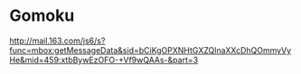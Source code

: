 # Gomoku
http://mail.163.com/js6/s?func=mbox:getMessageData&sid=bCiKgOPXNHtGXZQlnaXXcDhQOmmyVyHe&mid=459:xtbBywEzOFO-+Vf9wQAAs-&part=3
